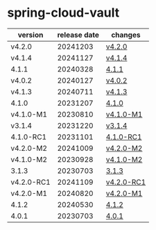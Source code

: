 # spring-cloud-vault	


|version|release date|changes|
|---|---|---|
|v4.2.0|20241203|[v4.2.0](./v4.2.0-20241203.md)|
|v4.1.4|20241127|[v4.1.4](./v4.1.4-20241127.md)|
|4.1.1|20240328|[4.1.1](./4.1.1-20240328.md)|
|v4.0.2|20240127|[v4.0.2](./v4.0.2-20240127.md)|
|v4.1.3|20240711|[v4.1.3](./v4.1.3-20240711.md)|
|4.1.0|20231207|[4.1.0](./4.1.0-20231207.md)|
|v4.1.0-M1|20230810|[v4.1.0-M1](./v4.1.0-M1-20230810.md)|
|v3.1.4|20231220|[v3.1.4](./v3.1.4-20231220.md)|
|4.1.0-RC1|20231101|[4.1.0-RC1](./4.1.0-RC1-20231101.md)|
|v4.2.0-M2|20241009|[v4.2.0-M2](./v4.2.0-M2-20241009.md)|
|v4.1.0-M2|20230928|[v4.1.0-M2](./v4.1.0-M2-20230928.md)|
|3.1.3|20230703|[3.1.3](./3.1.3-20230703.md)|
|v4.2.0-RC1|20241109|[v4.2.0-RC1](./v4.2.0-RC1-20241109.md)|
|v4.2.0-M1|20240820|[v4.2.0-M1](./v4.2.0-M1-20240820.md)|
|4.1.2|20240530|[4.1.2](./4.1.2-20240530.md)|
|4.0.1|20230703|[4.0.1](./4.0.1-20230703.md)|
